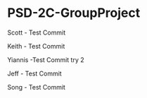 # PSD-2C-GroupProject

Scott - Test Commit

Keith - Test Commit

Yiannis -Test Commit try 2

Jeff - Test Commit

Song - Test Commit
